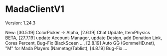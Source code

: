 # MadaClientV1

Version: 1.24.3

New: [30.5.19] ColorPicker -> Alpha, [2.6.19] Chat Update, ItemPhysics BETA, [27.7.19] update Account-Manager, update Design, add Donation Link, Cores Percent, Bug-Fix BlackSceen ..., [2.8.19] Auto GG (GommeHD.net), "M" for Mada Players (Nametag/Tablist), [4.8.19] Bug-Fix ... 